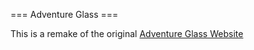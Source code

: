 === Adventure Glass ===

This is a remake of the original [Adventure Glass
Website](http://adventureglass.com)
